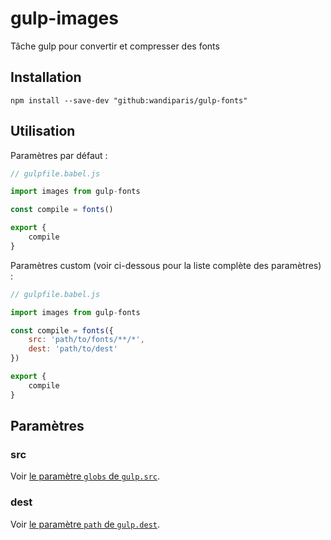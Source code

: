 # gulp-images

Tâche gulp pour convertir et compresser des fonts

## Installation

```
npm install --save-dev "github:wandiparis/gulp-fonts"
```

## Utilisation

Paramètres par défaut :

```js
// gulpfile.babel.js

import images from gulp-fonts

const compile = fonts()

export {
    compile
}
```

Paramètres custom (voir ci-dessous pour la liste complète des paramètres) :

```js
// gulpfile.babel.js

import images from gulp-fonts

const compile = fonts({
    src: 'path/to/fonts/**/*',
    dest: 'path/to/dest'
})

export {
    compile
}
```

## Paramètres

### src

Voir [le paramètre `globs` de `gulp.src`](https://github.com/gulpjs/gulp/blob/4.0/docs/API.md#globs).

### dest

Voir [le paramètre `path` de `gulp.dest`](https://github.com/gulpjs/gulp/blob/4.0/docs/API.md#path).
